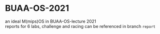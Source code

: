 # BUAA-OS-2021
an ideal M(mips)OS in BUAA-OS-lecture 2021  
reports for 6 labs, challenge and racing can be referenced in branch `report` 
